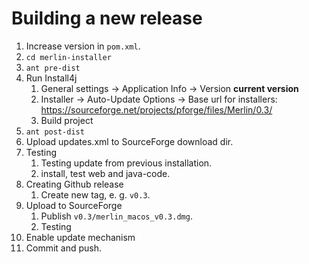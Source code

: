 # Building a new release
1. Increase version in `pom.xml`.
2. `cd merlin-installer`
3. `ant pre-dist`
4. Run Install4j
   1. General settings -> Application Info -> Version __current version__
   2. Installer -> Auto-Update Options -> Base url for installers: https://sourceforge.net/projects/pforge/files/Merlin/0.3/
   3. Build project
5. `ant post-dist`
6. Upload updates.xml to SourceForge download dir.
7. Testing
   1. Testing update from previous installation.
   2. install, test web and java-code.
8. Creating Github release
   1. Create new tag, e. g. `v0.3`.
9. Upload to SourceForge
   1. Publish `v0.3/merlin_macos_v0.3.dmg`.
   2. Testing
10. Enable update mechanism
   1. Commit and push.
